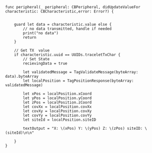     func peripheral(_ peripheral: CBPeripheral, didUpdateValueFor characteristic: CBCharacteristic,error: Error?) {
        
        
        guard let data = characteristic.value else {
            // no data transmitted, handle if needed
            print("no data")
            return
        }

        // Get TX  value
        if characteristic.uuid == UUIDs.traceletTxChar {
            // Set State
            recievingData = true
            
            let validatedMessage = TagValidateMessage(byteArray: data).byteArray
            let localPosition = TagPositionResponse(byteArray: validatedMessage)
            
            let xPos = localPosition.xCoord
            let yPos = localPosition.yCoord
            let zPos = localPosition.zCoord
            let covXx = localPosition.covXx
            let covXy = localPosition.covXy
            let covYy = localPosition.covYy
            let siteId = localPosition.siteID
            
            textOutput = "X: \(xPos) Y: \(yPos) Z: \(zPos) siteID: \(siteId)\n\n"
            
        }
    }
    
